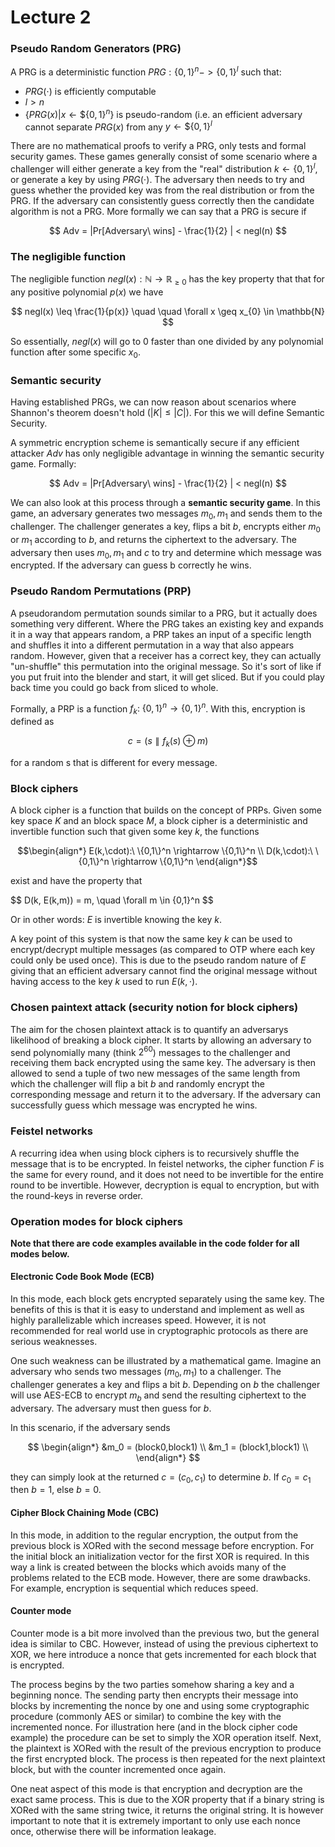 # Lecture 2

### Pseudo Random Generators (PRG)
A PRG is a deterministic function $`PRG: \{0,1\}^n -> \{0,1\}^l`$ such that:
- $PRG(\cdot)$ is efficiently computable
- $l > n$
- $`\{PRG(x) | x \leftarrow \$ \{0,1\}^n\}`$ is pseudo-random (i.e. an efficient adversary cannot separate $PRG(x)$ from any $`y \leftarrow \$ \{0,1\}^l`$

There are no mathematical proofs to verify a PRG, only tests and formal security games. These games generally consist of some scenario where a challenger will either generate a key from the "real" distribution $`k \leftarrow \{0,1\}^l`$, or generate a key by using $PRG(\cdot)$. The adversary then needs to try and guess whether the provided key was from the real distribution or from the PRG. If the adversary can consistently guess correctly then the candidate algorithm is not a PRG. More formally we can say that a PRG is secure if 

$$
Adv = |Pr[Adversary\ wins] - \frac{1}{2} | < negl(n)
$$

### The negligible function
The negligible function $negl(x): \mathbb{N} \rightarrow \mathbb{R}_{\geq 0}$ has the key property that that for any positive polynomial $p(x)$ we have

$$
negl(x) \leq \frac{1}{p(x)} \quad \quad \forall x \geq x_{0} \in \mathbb{N}
$$

So essentially, $negl(x)$ will go to 0 faster than one divided by any polynomial function after some specific $x_0$. 

### Semantic security
Having established PRGs, we can now reason about scenarios where Shannon's theorem doesn't hold ($|K| \leq |C|$). For this we will define Semantic Security.

A symmetric encryption scheme is semantically secure if any efficient attacker $Adv$ has only negligible advantage in winning the semantic security game. Formally:

$$
Adv = |Pr[Adversary\ wins] - \frac{1}{2} | < negl(n)
$$

We can also look at this process through a **semantic security game**. In this game, an adversary generates two messages $m_{0},m_{1}$ and sends them to the challenger. The challenger generates a key, flips a bit $b$, encrypts either $m_{0}$ or $m_{1}$ according to $b$, and returns the ciphertext to the adversary. The adversary then uses $m_{0},m_{1}$ and $c$ to try and determine which message was encrypted. If the adversary can guess b correctly he wins. 

### Pseudo Random Permutations (PRP)
A pseudorandom permutation sounds similar to a PRG, but it actually does something very different. Where the PRG takes an existing key and expands it in a way that appears random, a PRP takes an input of a specific length and shuffles it into a different permutation in a way that also appears random. However, given that a receiver has a correct key, they can actually "un-shuffle" this permutation into the original message. So it's sort of like if you put fruit into the blender and start, it will get sliced. But if you could play back time you could go back from sliced to whole. 

Formally, a PRP is a function $`f_{k}:\ \{0,1\}^n \rightarrow \{0,1\}^n`$. With this, encryption is defined as 

$$
c = (s \parallel f_k(s) \oplus m)
$$

for a random s that is different for every message.

### Block ciphers
A block cipher is a function that builds on the concept of PRPs. Given some key space $K$ and an block space $M$, a block cipher is a deterministic and invertible function such that given some key $k$, the functions 

```math
\begin{align*}
E(k,\cdot):\ \{0,1\}^n \rightarrow \{0,1\}^n \\
D(k,\cdot):\ \{0,1\}^n \rightarrow \{0,1\}^n
\end{align*}
```

exist and have the property that 

$$
D(k, E(k,m)) = m, \quad \forall m \in \{0,1}^n
$$

Or in other words: $E$ is invertible knowing the key $k$.

A key point of this system is that now the same key $k$ can be used to encrypt/decrypt multiple messages (as compared to OTP where each key could only be used once). This is due to the pseudo random nature of $E$ giving that an efficient adversary cannot find the original message without having access to the key $k$ used to run $E(k,\cdot)$.

### Chosen paintext attack (security notion for block ciphers)
The aim for the chosen plaintext attack is to quantify an adversarys likelihood of breaking a block cipher. It starts by allowing an adversary to send polynomially many (think $2^{60}$) messages to the challenger and receiving them back encrypted using the same key. The adversary is then allowed to send a tuple of two new messages of the same length from which the challenger will flip a bit $b$ and randomly encrypt the corresponding message and return it to the adversary. If the adversary can successfully guess which message was encrypted he wins. 

### Feistel networks
A recurring idea when using block ciphers is to recursively shuffle the message that is to be encrypted. In feistel networks, the cipher function $F$ is the same for every round, and it does not need to be invertible for the entire round to be invertible. However, decryption is equal to encryption, but with the round-keys in reverse order.

### Operation modes for block ciphers
**Note that there are code examples available in the code folder for all modes below.**

#### Electronic Code Book Mode (ECB)
In this mode, each block gets encrypted separately using the same key. The benefits of this is that it is easy to understand and implement as well as highly parallelizable which increases speed. However, it is not recommended for real world use in cryptographic protocols as there are serious weaknesses.

One such weakness can be illustrated by a mathematical game. Imagine an adversary who sends two messages $(m_0,m_1)$ to a challenger. The challenger generates a key and flips a bit $b$. Depending on $b$ the challenger will use AES-ECB to encrypt $m_b$ and send the resulting ciphertext to the adversary. The adversary must then guess for $b$. 

In this scenario, if the adversary sends 

$$
\begin{align*}
    &m_0 = (block0,block1) \\
    &m_1 = (block1,block1) \\
\end{align*}
$$

they can simply look at the returned $c = (c_0,c_1)$ to determine $b$. If $c_0 = c_1$ then $b=1$, else $b = 0$.

#### Cipher Block Chaining Mode (CBC)
In this mode, in addition to the regular encryption, the output from the previous block is XORed with the second message before encryption. For the initial block an initialization vector for the first XOR is required. In this way a link is created between the blocks which avoids many of the problems related to the ECB mode. However, there are some drawbacks. For example, encryption is sequential which reduces speed.

#### Counter mode 
Counter mode is a bit more involved than the previous two, but the general idea is similar to CBC. However, instead of using the previous ciphertext to XOR, we here introduce a nonce that gets incremented for each block that is encrypted. 

The process begins by the two parties somehow sharing a key and a beginning nonce. The sending party then encrypts their message into blocks by incrementing the nonce by one and using some cryptographic procedure (commonly AES or similar) to combine the key with the incremented nonce. For illustration here (and in the block cipher code example) the procedure can be set to simply the XOR operation itself. Next, the plaintext is XORed with the result of the previous encryption to produce the first encrypted block. The process is then repeated for the next plaintext block, but with the counter incremented once again. 

One neat aspect of this mode is that encryption and decryption are the exact same process. This is due to the XOR property that if a binary string is XORed with the same string twice, it returns the original string. It is however important to note that it is extremely important to only use each nonce once, otherwise there will be information leakage.
